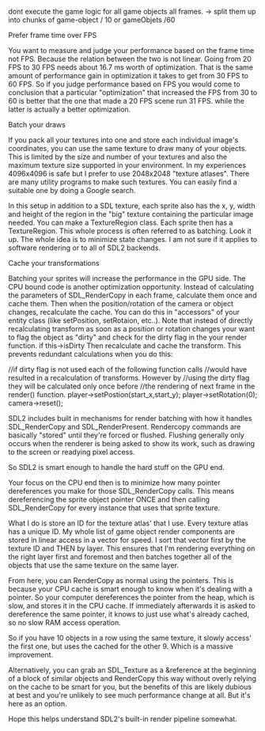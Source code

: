 dont execute the game logic for all game objects all frames.
-> split them up into chunks of game-object / 10 or gameObjets /60

Prefer frame time over FPS

You want to measure and judge your performance based on the frame time not FPS. Because the relation between the two is
not linear. Going from 20 FPS to 30 FPS needs about 16.7 ms worth of optimization. That is the same amount of performance
 gain in optimization it takes to get from 30 FPS to 60 FPS. So if you judge performance based on FPS you would come to
 conclusion that a particular "optimization" that increased the FPS from 30 to 60 is better that the one that made a 20
 FPS scene run 31 FPS. while the latter is actually a better optimization.

Batch your draws

If you pack all your textures into one and store each individual image's coordinates, you can use the same texture to
draw many of your objects. This is limited by the size and number of your textures and also the maximum texture size
 supported in your environment. In my experiences 4096x4096 is safe but I prefer to use 2048x2048 "texture atlases".
 There are many utility programs to make such textures. You can easily find a suitable one by doing a Google search.

In this setup in addition to a SDL texture, each sprite also has the x, y, width and height of the region in the "big"
 texture containing the particular image needed. You can make a TextureRegion class. Each sprite then has a TextureRegion.
  This whole process is often referred to as batching. Look it up. The whole idea is to minimize state changes. I am not
  sure if it applies to software rendering or to all of SDL2 backends.

Cache your transformations

Batching your sprites will increase the performance in the GPU side. The CPU bound code is another optimization opportunity.
 Instead of calculating the parameters of SDL_RenderCopy in each frame, calculate them once and cache them. Then when the
 position/rotation of the camera or object changes, recalculate the cache. You can do this in "accessors" of your entity
 class (like setPosition, setRotaion, etc..). Note that instead of directly recalculating transform as soon as a position
  or rotation changes your want to flag the object as "dirty" and check for the dirty flag in the your render function.
  if this->isDirty Then recalculate and cache the transform. This prevents redundant calculations when you do this:

//if dirty flag is not used each of the following function calls
//would have resulted in a recalculation of transforms. However by
//using the dirty flag they will be calculated only once before
//the rendering of next frame in the render() function.
player->setPostion(start_x,start_y);
player->setRotation(0);
camera->reset();




SDL2 includes built in mechanisms for render batching with how it handles SDL_RenderCopy and SDL_RenderPresent. 
Rendercopy commands are basically "stored" until they're forced or flushed. Flushing generally only occurs when the
renderer is being asked to show its work, such as drawing to the screen or readying pixel access.

So SDL2 is smart enough to handle the hard stuff on the GPU end.

Your focus on the CPU end then is to minimize how many pointer dereferences you make for those SDL_RenderCopy calls.
This means dereferencing the sprite object pointer ONCE and then calling SDL_RenderCopy for every instance that uses that sprite texture.

What I do is store an ID for the texture atlas' that I use. Every texture atlas has a unique ID. My whole list of 
game object render components are stored in linear access in a vector for speed. I sort that vector first by the 
texture ID and THEN by layer. This ensures that I'm rendering everything on the right layer first and foremost and 
then batches together all of the objects that use the same texture on the same layer.

From here, you can RenderCopy as normal using the pointers. This is because your CPU cache is smart enough to know when
it's dealing with a pointer. So your computer dereferences the pointer from the heap, which is slow, and stores it in
the CPU cache. If immediately afterwards it is asked to dereference the same pointer, it knows to just use what's already 
cached, so no slow RAM access operation.


So if you have 10 objects in a row using the same texture, it slowly access' the first one, but uses the cached for the
other 9. Which is a massive improvement.

Alternatively, you can grab an SDL_Texture as a &reference at the beginning of a block of similar objects and RenderCopy
this way without overly relying on the cache to be smart for you, but the benefits of this are likely dubious at best and
you're unlikely to see much performance change at all. But it's here as an option.

Hope this helps understand SDL2's built-in render pipeline somewhat.